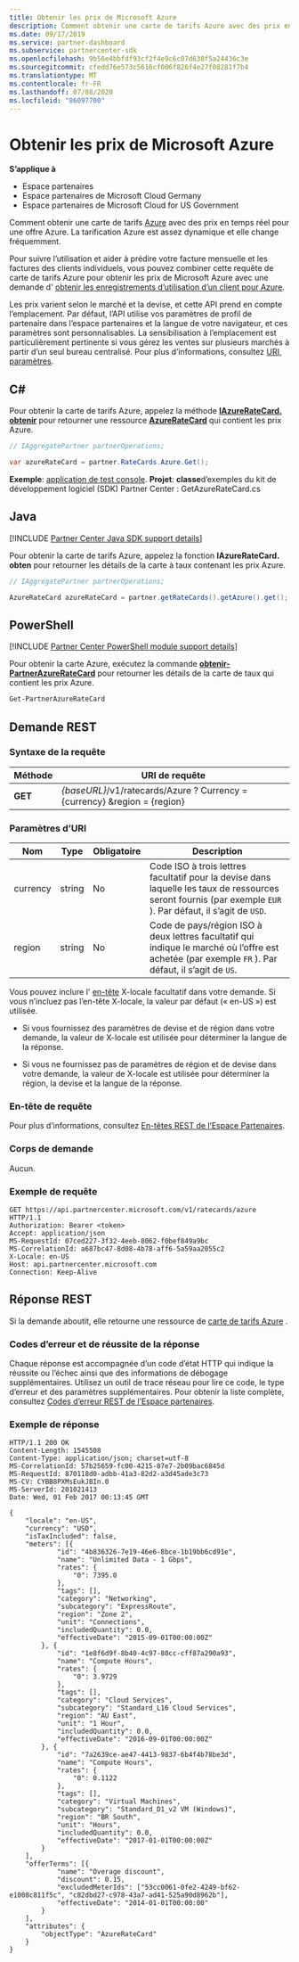 ```yaml
---
title: Obtenir les prix de Microsoft Azure
description: Comment obtenir une carte de tarifs Azure avec des prix en temps réel pour une offre Azure. La tarification Azure est assez dynamique et elle change fréquemment.
ms.date: 09/17/2019
ms.service: partner-dashboard
ms.subservice: partnercenter-sdk
ms.openlocfilehash: 9b56e4bbfdf93cf2f4e9c6c07d638f5a24436c3e
ms.sourcegitcommit: cfedd76e573c5616cf006f826f4e27f08281f7b4
ms.translationtype: MT
ms.contentlocale: fr-FR
ms.lasthandoff: 07/08/2020
ms.locfileid: "86097700"
---
```

# <a name="get-prices-for-microsoft-azure"></a>Obtenir les prix de Microsoft Azure

**S’applique à**

- Espace partenaires
- Espace partenaires de Microsoft Cloud Germany
- Espace partenaires de Microsoft Cloud for US Government

Comment obtenir une carte de tarifs [Azure](azure-rate-card-resources.md) avec des prix en temps réel pour une offre Azure. La tarification Azure est assez dynamique et elle change fréquemment.

Pour suivre l’utilisation et aider à prédire votre facture mensuelle et les factures des clients individuels, vous pouvez combiner cette requête de carte de tarifs Azure pour obtenir les prix de Microsoft Azure avec une demande d' [obtenir les enregistrements d’utilisation d’un client pour Azure](get-a-customer-s-utilization-record-for-azure.md).

Les prix varient selon le marché et la devise, et cette API prend en compte l’emplacement. Par défaut, l’API utilise vos paramètres de profil de partenaire dans l’espace partenaires et la langue de votre navigateur, et ces paramètres sont personnalisables. La sensibilisation à l’emplacement est particulièrement pertinente si vous gérez les ventes sur plusieurs marchés à partir d’un seul bureau centralisé. Pour plus d’informations, consultez [URI, paramètres](#uri-parameters).

## <a name="c"></a>C\#

Pour obtenir la carte de tarifs Azure, appelez la méthode [**IAzureRateCard. obtenir**](https://docs.microsoft.com/dotnet/api/microsoft.store.partnercenter.ratecards.iazureratecard.get) pour retourner une ressource [**AzureRateCard**](https://docs.microsoft.com/dotnet/api/microsoft.store.partnercenter.models.ratecards.azureratecard) qui contient les prix Azure.

```csharp
// IAggregatePartner partnerOperations;

var azureRateCard = partner.RateCards.Azure.Get();
```

**Exemple**: [application de test console](console-test-app.md). **Projet**: **classe**d’exemples du kit de développement logiciel (SDK) Partner Center : GetAzureRateCard.cs

## <a name="java"></a>Java

[!INCLUDE [Partner Center Java SDK support details](../includes/java-sdk-support.md)]

Pour obtenir la carte de tarifs Azure, appelez la fonction **IAzureRateCard. obten** pour retourner les détails de la carte à taux contenant les prix Azure.

```java
// IAggregatePartner partnerOperations;

AzureRateCard azureRateCard = partner.getRateCards().getAzure().get();
```

## <a name="powershell"></a>PowerShell

[!INCLUDE [Partner Center PowerShell module support details](../includes/powershell-module-support.md)]

Pour obtenir la carte Azure, exécutez la commande [**obtenir-PartnerAzureRateCard**](https://github.com/Microsoft/Partner-Center-PowerShell/blob/master/docs/help/Get-PartnerAzureRateCard.md) pour retourner les détails de la carte de taux qui contient les prix Azure.

```powershell
Get-PartnerAzureRateCard
```

## <a name="rest-request"></a>Demande REST

### <a name="request-syntax"></a>Syntaxe de la requête

| Méthode  | URI de requête                                                        |
|---------|--------------------------------------------------------------------|
| **GET** | *{baseURL}*/v1/ratecards/Azure ? Currency = {currency} &region = {region} |

### <a name="uri-parameters"></a>Paramètres d’URI

| Nom     | Type   | Obligatoire | Description                                                                                                                                                                               |
|----------|--------|----------|-------------------------------------------------------------------------------------------------------------------------------------------------------------------------------------------|
| currency | string | No       | Code ISO à trois lettres facultatif pour la devise dans laquelle les taux de ressources seront fournis (par exemple `EUR` ). Par défaut, il s’agit de `USD`. |
| region   | string | No       | Code de pays/région ISO à deux lettres facultatif qui indique le marché où l’offre est achetée (par exemple `FR` ). Par défaut, il s’agit de `US`.        |

Vous pouvez inclure l' [en-tête](headers.md#rest-request-headers) X-locale facultatif dans votre demande. Si vous n’incluez pas l’en-tête X-locale, la valeur par défaut (« en-US ») est utilisée.

- Si vous fournissez des paramètres de devise et de région dans votre demande, la valeur de X-locale est utilisée pour déterminer la langue de la réponse.

- Si vous ne fournissez pas de paramètres de région et de devise dans votre demande, la valeur de X-locale est utilisée pour déterminer la région, la devise et la langue de la réponse.

### <a name="request-header"></a>En-tête de requête

Pour plus d’informations, consultez [En-têtes REST de l’Espace Partenaires](headers.md).

### <a name="request-body"></a>Corps de demande

Aucun.

### <a name="request-example"></a>Exemple de requête

```http
GET https://api.partnercenter.microsoft.com/v1/ratecards/azure HTTP/1.1
Authorization: Bearer <token>
Accept: application/json
MS-RequestId: 07ced227-3f32-4eeb-8062-f0bef849a9bc
MS-CorrelationId: a687bc47-8d08-4b78-aff6-5a59aa2055c2
X-Locale: en-US
Host: api.partnercenter.microsoft.com
Connection: Keep-Alive
```

## <a name="rest-response"></a>Réponse REST

Si la demande aboutit, elle retourne une ressource de [carte de tarifs Azure](azure-rate-card-resources.md) .

### <a name="response-success-and-error-codes"></a>Codes d’erreur et de réussite de la réponse

Chaque réponse est accompagnée d’un code d’état HTTP qui indique la réussite ou l’échec ainsi que des informations de débogage supplémentaires. Utilisez un outil de trace réseau pour lire ce code, le type d’erreur et des paramètres supplémentaires. Pour obtenir la liste complète, consultez [Codes d’erreur REST de l’Espace partenaires](error-codes.md).

### <a name="response-example"></a>Exemple de réponse

```http
HTTP/1.1 200 OK
Content-Length: 1545508
Content-Type: application/json; charset=utf-8
MS-CorrelationId: 57b25659-fc00-4215-87e7-2b09bac6845d
MS-RequestId: 870118d0-adbb-41a3-82d2-a3d45ade3c73
MS-CV: CYBB8PXMsEukJBIn.0
MS-ServerId: 201021413
Date: Wed, 01 Feb 2017 00:13:45 GMT

{
    "locale": "en-US",
    "currency": "USD",
    "isTaxIncluded": false,
    "meters": [{
            "id": "4b836326-7e19-46e6-8bce-1b19bb6cd91e",
            "name": "Unlimited Data - 1 Gbps",
            "rates": {
                "0": 7395.0
            },
            "tags": [],
            "category": "Networking",
            "subcategory": "ExpressRoute",
            "region": "Zone 2",
            "unit": "Connections",
            "includedQuantity": 0.0,
            "effectiveDate": "2015-09-01T00:00:00Z"
        }, {
            "id": "1e8f6d9f-8b40-4c97-80cc-cff87a290a93",
            "name": "Compute Hours",
            "rates": {
                "0": 3.9729
            },
            "tags": [],
            "category": "Cloud Services",
            "subcategory": "Standard_L16 Cloud Services",
            "region": "AU East",
            "unit": "1 Hour",
            "includedQuantity": 0.0,
            "effectiveDate": "2016-09-01T00:00:00Z"
        }, {
            "id": "7a2639ce-ae47-4413-9837-6b4f4b78be3d",
            "name": "Compute Hours",
            "rates": {
                "0": 0.1122
            },
            "tags": [],
            "category": "Virtual Machines",
            "subcategory": "Standard_D1_v2 VM (Windows)",
            "region": "BR South",
            "unit": "Hours",
            "includedQuantity": 0.0,
            "effectiveDate": "2017-01-01T00:00:00Z"
        }
    ],
    "offerTerms": [{
            "name": "Overage discount",
            "discount": 0.15,
            "excludedMeterIds": ["53cc0061-0fe2-4249-bf62-e1008c811f5c", "c82dbd27-c978-43a7-ad41-525a90d8962b"],
            "effectiveDate": "2014-01-01T00:00:00"
        }
    ],
    "attributes": {
        "objectType": "AzureRateCard"
    }
}
```
